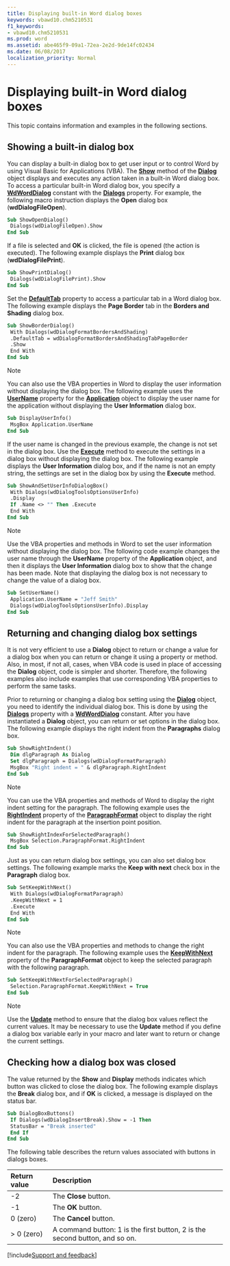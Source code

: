 ```yaml
---
title: Displaying built-in Word dialog boxes
keywords: vbawd10.chm5210531
f1_keywords:
- vbawd10.chm5210531
ms.prod: word
ms.assetid: abe465f9-09a1-72ea-2e2d-9de14fc02434
ms.date: 06/08/2017
localization_priority: Normal
---
```



# Displaying built-in Word dialog boxes

This topic contains information and examples in the following sections.

## Showing a built-in dialog box

You can display a built-in dialog box to get user input or to control Word by using Visual Basic for Applications (VBA). The  **[Show](../../../api/Word.Dialog.Show.md)** method of the **[Dialog](../../../api/Word.Dialog.md)** object displays and executes any action taken in a built-in Word dialog box. To access a particular built-in Word dialog box, you specify a **[WdWordDialog](../../../api/Word.WdWordDialog.md)** constant with the **[Dialogs](../../../api/Word.Application.Dialogs.md)** property. For example, the following macro instruction displays the **Open** dialog box (**wdDialogFileOpen**).


```vb
Sub ShowOpenDialog() 
 Dialogs(wdDialogFileOpen).Show 
End Sub
```

If a file is selected and  **OK** is clicked, the file is opened (the action is executed). The following example displays the **Print** dialog box (**wdDialogFilePrint**).


```vb
Sub ShowPrintDialog() 
 Dialogs(wdDialogFilePrint).Show 
End Sub
```

Set the  **[DefaultTab](../../../api/Word.Dialog.DefaultTab.md)** property to access a particular tab in a Word dialog box. The following example displays the **Page Border** tab in the **Borders and Shading** dialog box.


```vb
Sub ShowBorderDialog() 
 With Dialogs(wdDialogFormatBordersAndShading) 
 .DefaultTab = wdDialogFormatBordersAndShadingTabPageBorder 
 .Show 
 End With 
End Sub
```

> [!NOTE] 
> You can also use the VBA properties in Word to display the user information without displaying the dialog box. The following example uses the  **[UserName](../../../api/Word.Application.UserName.md)** property for the **[Application](../../../api/Word.Application.md)** object to display the user name for the application without displaying the **User Information** dialog box.


```vb
Sub DisplayUserInfo() 
 MsgBox Application.UserName 
End Sub
```

If the user name is changed in the previous example, the change is not set in the dialog box. Use the  **[Execute](../../../api/Word.Dialog.Execute.md)** method to execute the settings in a dialog box without displaying the dialog box. The following example displays the **User Information** dialog box, and if the name is not an empty string, the settings are set in the dialog box by using the **Execute** method.


```vb
Sub ShowAndSetUserInfoDialogBox() 
 With Dialogs(wdDialogToolsOptionsUserInfo) 
 .Display 
 If .Name <> "" Then .Execute 
 End With 
End Sub
```

> [!NOTE] 
> Use the VBA properties and methods in Word to set the user information without displaying the dialog box. The following code example changes the user name through the  **UserName** property of the **Application** object, and then it displays the **User Information** dialog box to show that the change has been made. Note that displaying the dialog box is not necessary to change the value of a dialog box.

```vb
Sub SetUserName() 
 Application.UserName = "Jeff Smith" 
 Dialogs(wdDialogToolsOptionsUserInfo).Display 
End Sub
```


## Returning and changing dialog box settings

It is not very efficient to use a  **Dialog** object to return or change a value for a dialog box when you can return or change it using a property or method. Also, in most, if not all, cases, when VBA code is used in place of accessing the **Dialog** object, code is simpler and shorter. Therefore, the following examples also include examples that use corresponding VBA properties to perform the same tasks.

Prior to returning or changing a dialog box setting using the  **[Dialog](../../../api/Word.Dialog.md)** object, you need to identify the individual dialog box. This is done by using the **[Dialogs](../../../api/Word.Dialogs.Count.md)** property with a **[WdWordDialog](../../../api/Word.WdWordDialog.md)** constant. After you have instantiated a **Dialog** object, you can return or set options in the dialog box. The following example displays the right indent from the **Paragraphs** dialog box.


```vb
Sub ShowRightIndent() 
 Dim dlgParagraph As Dialog 
 Set dlgParagraph = Dialogs(wdDialogFormatParagraph) 
 MsgBox "Right indent = " & dlgParagraph.RightIndent 
End Sub
```

> [!NOTE] 
> You can use the VBA properties and methods of Word to display the right indent setting for the paragraph. The following example uses the  **[RightIndent](../../../api/Word.ParagraphFormat.RightIndent.md)** property of the **[ParagraphFormat](../../../api/Word.ParagraphFormat.md)** object to display the right indent for the paragraph at the insertion point position.


```vb
Sub ShowRightIndexForSelectedParagraph() 
 MsgBox Selection.ParagraphFormat.RightIndent 
End Sub
```

Just as you can return dialog box settings, you can also set dialog box settings. The following example marks the  **Keep with next** check box in the **Paragraph** dialog box.

```vb
Sub SetKeepWithNext() 
 With Dialogs(wdDialogFormatParagraph) 
 .KeepWithNext = 1 
 .Execute 
 End With 
End Sub
```

> [!NOTE] 
> You can also use the VBA properties and methods to change the right indent for the paragraph. The following example uses the  **[KeepWithNext](../../../api/Word.ParagraphFormat.KeepWithNext.md)** property of the **ParagraphFormat** object to keep the selected paragraph with the following paragraph.

```vb
Sub SetKeepWithNextForSelectedParagraph() 
 Selection.ParagraphFormat.KeepWithNext = True 
End Sub
```

> [!NOTE] 
> Use the  **[Update](../../../api/Word.Dialog.Update.md)** method to ensure that the dialog box values reflect the current values. It may be necessary to use the **Update** method if you define a dialog box variable early in your macro and later want to return or change the current settings.


## Checking how a dialog box was closed

The value returned by the  **Show** and **Display** methods indicates which button was clicked to close the dialog box. The following example displays the **Break** dialog box, and if **OK** is clicked, a message is displayed on the status bar.


```vb
Sub DialogBoxButtons() 
 If Dialogs(wdDialogInsertBreak).Show = -1 Then 
 StatusBar = "Break inserted" 
 End If 
End Sub
```

The following table describes the return values associated with buttons in dialogs boxes.

|Return value|Description|
|:-----|:-----|
|-2|The  **Close** button.|
|-1|The  **OK** button.|
|0 (zero)|The  **Cancel** button.|
|> 0 (zero)|A command button: 1 is the first button, 2 is the second button, and so on.|




[!include[Support and feedback](~/includes/feedback-boilerplate.md)]
